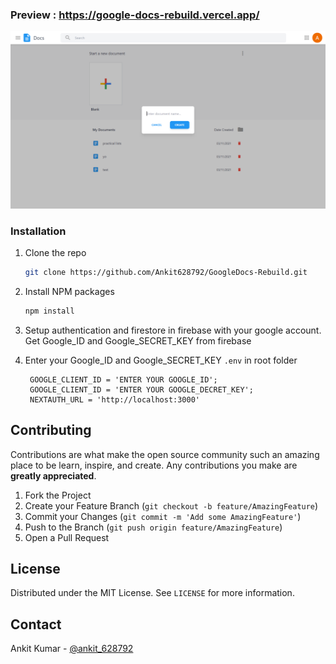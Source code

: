 ### Preview : https://google-docs-rebuild.vercel.app/
<img src="/ss.png" />

<br />

### Installation

1. Clone the repo
   ```sh
   git clone https://github.com/Ankit628792/GoogleDocs-Rebuild.git
   ```
2. Install NPM packages
   ```sh
   npm install
   ``` 
3. Setup authentication and firestore in firebase with your google account. Get Google_ID and Google_SECRET_KEY from firebase

3. Enter your Google_ID and Google_SECRET_KEY `.env` in root folder
   ```
    GOOGLE_CLIENT_ID = 'ENTER YOUR GOOGLE_ID';
    GOOGLE_CLIENT_ID = 'ENTER YOUR GOOGLE_DECRET_KEY';
    NEXTAUTH_URL = 'http://localhost:3000'
   ```


<!-- CONTRIBUTING -->
## Contributing

Contributions are what make the open source community such an amazing place to be learn, inspire, and create. Any contributions you make are **greatly appreciated**.

1. Fork the Project
2. Create your Feature Branch (`git checkout -b feature/AmazingFeature`)
3. Commit your Changes (`git commit -m 'Add some AmazingFeature'`)
4. Push to the Branch (`git push origin feature/AmazingFeature`)
5. Open a Pull Request


<!-- LICENSE -->
## License

Distributed under the MIT License. See `LICENSE` for more information.


<!-- CONTACT -->
## Contact

Ankit Kumar - [@ankit_628792](https://instagram.com/ankit_628792)

